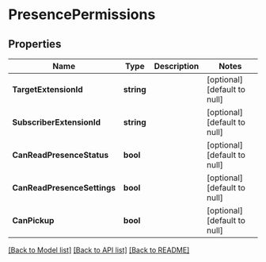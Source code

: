 # PresencePermissions

## Properties
Name | Type | Description | Notes
------------ | ------------- | ------------- | -------------
**TargetExtensionId** | **string** |  | [optional] [default to null]
**SubscriberExtensionId** | **string** |  | [optional] [default to null]
**CanReadPresenceStatus** | **bool** |  | [optional] [default to null]
**CanReadPresenceSettings** | **bool** |  | [optional] [default to null]
**CanPickup** | **bool** |  | [optional] [default to null]

[[Back to Model list]](../README.md#documentation-for-models) [[Back to API list]](../README.md#documentation-for-api-endpoints) [[Back to README]](../README.md)


